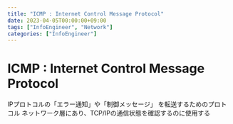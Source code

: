 ```yaml
---
title: "ICMP : Internet Control Message Protocol"
date: 2023-04-05T00:00:00+09:00
tags: ["InfoEngineer", "Network"]
categories: ["InfoEngineer"]
---
```

# ICMP : Internet Control Message Protocol

IPプロトコルの「エラー通知」や「制御メッセージ」 を転送するためのプロトコル
ネットワーク層にあり、TCP/IPの通信状態を確認するのに使用する
